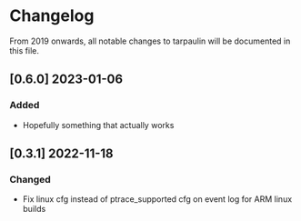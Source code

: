 # Changelog

From 2019 onwards, all notable changes to tarpaulin will be documented in this
file.

## [0.6.0] 2023-01-06
### Added
- Hopefully something that actually works

## [0.3.1] 2022-11-18
### Changed
- Fix linux cfg instead of ptrace\_supported cfg on event log for ARM linux builds

